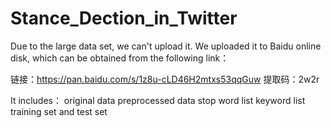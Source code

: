 # Stance_Dection_in_Twitter

Due to the large data set, we can't upload it.
We uploaded it to Baidu online disk, which can be obtained from the following link：

链接：https://pan.baidu.com/s/1z8u-cLD46H2mtxs53qqGuw 
提取码：2w2r 

It includes：
original data
preprocessed data
stop word list
keyword list
training set and test set
